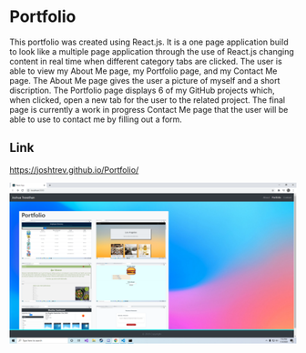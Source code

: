 # Portfolio

This portfolio was created using React.js. It is a one page application build to look like a multiple page application through the use of React.js changing content in real time when different category tabs are clicked. The user is able to view my About Me page, my Portfolio page, and my Contact Me page. The About Me page gives the user a picture of myself and a short discription. The Portfolio page displays 6 of my GitHub projects which, when clicked, open a new tab for the user to the related project. The final page is currently a work in progress Contact Me page that the user will be able to use to contact me by filling out a form.

## Link

https://joshtrev.github.io/Portfolio/

![Image of Application](./public/assets/img/DemoImage.png)